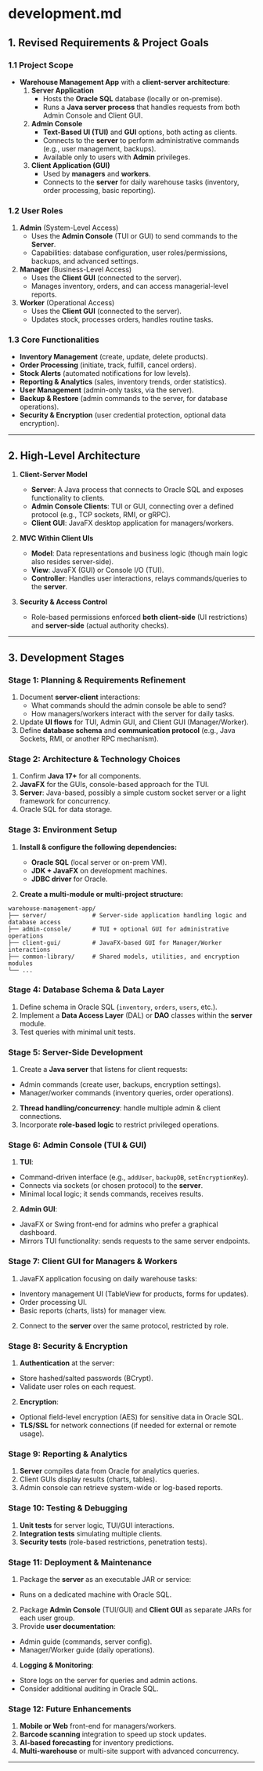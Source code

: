 # development.md

## 1. **Revised Requirements & Project Goals**

### 1.1 Project Scope
- **Warehouse Management App** with a **client-server architecture**:
    1. **Server Application**
        - Hosts the **Oracle SQL** database (locally or on-premise).
        - Runs a **Java server process** that handles requests from both Admin Console and Client GUI.
    2. **Admin Console**
        - **Text-Based UI (TUI)** and **GUI** options, both acting as clients.
        - Connects to the **server** to perform administrative commands (e.g., user management, backups).
        - Available only to users with **Admin** privileges.
    3. **Client Application (GUI)**
        - Used by **managers** and **workers**.
        - Connects to the **server** for daily warehouse tasks (inventory, order processing, basic reporting).

### 1.2 User Roles
1. **Admin** (System-Level Access)
    - Uses the **Admin Console** (TUI or GUI) to send commands to the **Server**.
    - Capabilities: database configuration, user roles/permissions, backups, and advanced settings.
2. **Manager** (Business-Level Access)
    - Uses the **Client GUI** (connected to the server).
    - Manages inventory, orders, and can access managerial-level reports.
3. **Worker** (Operational Access)
    - Uses the **Client GUI** (connected to the server).
    - Updates stock, processes orders, handles routine tasks.

### 1.3 Core Functionalities
- **Inventory Management** (create, update, delete products).
- **Order Processing** (initiate, track, fulfill, cancel orders).
- **Stock Alerts** (automated notifications for low levels).
- **Reporting & Analytics** (sales, inventory trends, order statistics).
- **User Management** (admin-only tasks, via the server).
- **Backup & Restore** (admin commands to the server, for database operations).
- **Security & Encryption** (user credential protection, optional data encryption).

---

## 2. **High-Level Architecture**

1. **Client-Server Model**
    - **Server**: A Java process that connects to Oracle SQL and exposes functionality to clients.
    - **Admin Console Clients**: TUI or GUI, connecting over a defined protocol (e.g., TCP sockets, RMI, or gRPC).
    - **Client GUI**: JavaFX desktop application for managers/workers.

2. **MVC Within Client UIs**
    - **Model**: Data representations and business logic (though main logic also resides server-side).
    - **View**: JavaFX (GUI) or Console I/O (TUI).
    - **Controller**: Handles user interactions, relays commands/queries to the **server**.

3. **Security & Access Control**
    - Role-based permissions enforced **both client-side** (UI restrictions) and **server-side** (actual authority checks).

---

## 3. **Development Stages**

### **Stage 1: Planning & Requirements Refinement**
1. Document **server-client** interactions:
    - What commands should the admin console be able to send?
    - How managers/workers interact with the server for daily tasks.
2. Update **UI flows** for TUI, Admin GUI, and Client GUI (Manager/Worker).
3. Define **database schema** and **communication protocol** (e.g., Java Sockets, RMI, or another RPC mechanism).

### **Stage 2: Architecture & Technology Choices**
1. Confirm **Java 17+** for all components.
2. **JavaFX** for the GUIs, console-based approach for the TUI.
3. **Server**: Java-based, possibly a simple custom socket server or a light framework for concurrency.
4. Oracle SQL for data storage.

### **Stage 3: Environment Setup**

1. **Install & configure the following dependencies:**
    - **Oracle SQL** (local server or on-prem VM).
    - **JDK + JavaFX** on development machines.
    - **JDBC driver** for Oracle.

2. **Create a multi-module or multi-project structure:**

```
warehouse-management-app/
├── server/             # Server-side application handling logic and database access
├── admin-console/      # TUI + optional GUI for administrative operations
├── client-gui/         # JavaFX-based GUI for Manager/Worker interactions
├── common-library/     # Shared models, utilities, and encryption modules
└── ...
```

### **Stage 4: Database Schema & Data Layer**
1. Define schema in Oracle SQL (`inventory`, `orders`, `users`, etc.).
2. Implement a **Data Access Layer** (DAL) or **DAO** classes within the **server** module.
3. Test queries with minimal unit tests.

### **Stage 5: Server-Side Development**
1. Create a **Java server** that listens for client requests:
- Admin commands (create user, backups, encryption settings).
- Manager/worker commands (inventory queries, order operations).
2. **Thread handling/concurrency**: handle multiple admin & client connections.
3. Incorporate **role-based logic** to restrict privileged operations.

### **Stage 6: Admin Console (TUI & GUI)**
1. **TUI**:
- Command-driven interface (e.g., `addUser`, `backupDB`, `setEncryptionKey`).
- Connects via sockets (or chosen protocol) to the **server**.
- Minimal local logic; it sends commands, receives results.
2. **Admin GUI**:
- JavaFX or Swing front-end for admins who prefer a graphical dashboard.
- Mirrors TUI functionality: sends requests to the same server endpoints.

### **Stage 7: Client GUI for Managers & Workers**
1. JavaFX application focusing on daily warehouse tasks:
- Inventory management UI (TableView for products, forms for updates).
- Order processing UI.
- Basic reports (charts, lists) for manager view.
2. Connect to the **server** over the same protocol, restricted by role.

### **Stage 8: Security & Encryption**
1. **Authentication** at the server:
- Store hashed/salted passwords (BCrypt).
- Validate user roles on each request.
2. **Encryption**:
- Optional field-level encryption (AES) for sensitive data in Oracle SQL.
- **TLS/SSL** for network connections (if needed for external or remote usage).

### **Stage 9: Reporting & Analytics**
1. **Server** compiles data from Oracle for analytics queries.
2. Client GUIs display results (charts, tables).
3. Admin console can retrieve system-wide or log-based reports.

### **Stage 10: Testing & Debugging**
1. **Unit tests** for server logic, TUI/GUI interactions.
2. **Integration tests** simulating multiple clients.
3. **Security tests** (role-based restrictions, penetration tests).

### **Stage 11: Deployment & Maintenance**
1. Package the **server** as an executable JAR or service:
- Runs on a dedicated machine with Oracle SQL.
2. Package **Admin Console** (TUI/GUI) and **Client GUI** as separate JARs for each user group.
3. Provide **user documentation**:
- Admin guide (commands, server config).
- Manager/Worker guide (daily operations).
4. **Logging & Monitoring**:
- Store logs on the server for queries and admin actions.
- Consider additional auditing in Oracle SQL.

### **Stage 12: Future Enhancements**
1. **Mobile or Web** front-end for managers/workers.
2. **Barcode scanning** integration to speed up stock updates.
3. **AI-based forecasting** for inventory predictions.
4. **Multi-warehouse** or multi-site support with advanced concurrency.

---